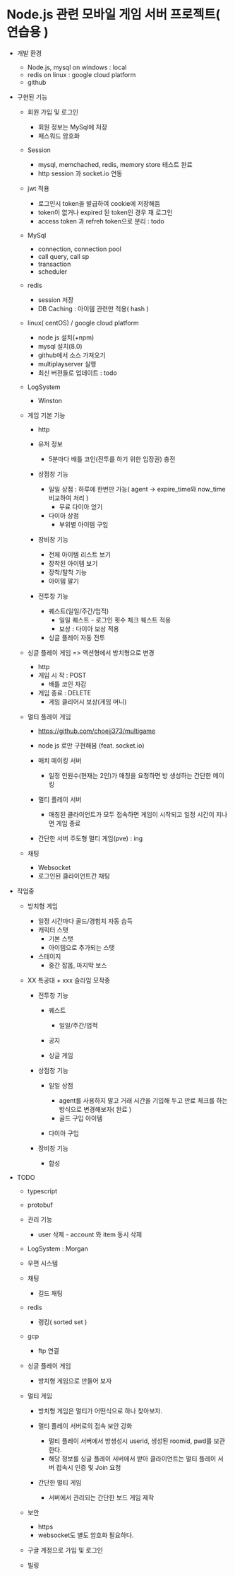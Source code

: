 # Node.js 관련 모바일 게임 서버 프로젝트( 연습용 )
+ 개발 환경
    + Node.js, mysql    on windows : local
    + redis             on linux : google cloud platform
    + github

+ 구현된 기능
    + 회원 가입 및 로그인 
        + 회원 정보는 MySql에 저장 
        + 패스워드 암호화

    + Session
        + mysql, memchached, redis, memory store 테스트 완료
        + http session 과 socket.io 연동
        
    + jwt 적용
        + 로그인시 token을 발급하여 cookie에 저장해둠
        + token이 없거나 expired 된 token인 경우 재 로그인
        + access token 과 refreh token으로 분리 : todo
    
    + MySql
        + connection, connection pool 
        + call query, call sp
        + transaction
        + scheduler
            
    + redis
        + session 저장
        + DB Caching : 아이템 관련만 적용( hash )
    
    + linux( centOS) / google cloud platform
        - node js 설치(+npm)
        - mysql 설치(8.0)
        - github에서 소스 가져오기
        - multiplayserver 실행
        - 최신 버젼들로 업데이트 : todo

    + LogSystem 
        + Winston

    + 게임 기본 기능
        + http
        + 유저 정보
            + 5분마다 배틀 코인(전투를 하기 위한 입장권) 충전

        + 상점창 기능
            + 일일 상점 : 하루에 한번만 가능( agent -> expire_time와 now_time 비교하여 처리 )
                + 무료 다이아 얻기
            + 다이아 상점
                + 부위별 아이템 구입
        
        + 장비창 기능
            + 전체 아이템 리스트 보기
            + 장착된 아이템 보기
            + 장착/탈착 기능
            + 아이템 팔기

        + 전투창 기능
            + 퀘스트(일일/주간/업적)
                + 일일 퀘스트 - 로그인 횟수 체크 퀘스트 적용
                + 보상 : 다이아 보상 적용
            + 싱글 플레이 자동 전투
                

    + 싱글 플레이 게임 => 액션형에서 방치형으로 변경
        + http
        + 게임 시   작 : POST
            + 배틀 코인 차감
        + 게임 종료 : DELETE
            + 게임 클리어시 보상(게임 머니)

    + 멀티 플레이 게임
        + https://github.com/choejj373/multigame
        + node js 로만 구현해봄 (feat. socket.io)
        + 매치 메이킹 서버
            + 일정 인원수(현재는 2인)가 매칭을 요청하면 방 생성하는 간단한 메이킹
        + 멀티 플레이 서버 
            + 매칭된 클라이언트가 모두 접속하면 게임이 시작되고 일정 시간이 지나면 게임 종료
        
        + 간단한 서버 주도형 멀티 게임(pve) : ing

    + 채팅 
        + Websocket
        + 로그인된 클라이언트간 채팅


+ 작업중
    + 방치형 게임
        + 일정 시간마다 골드/경험치 자동 습득
        + 캐릭터 스탯
            + 기본 스탯
            + 아이템으로 추가되는 스탯
        + 스테이지
            + 중간 잡몹, 마지막 보스
        

    + XX 특공대 + xxx 슬라임 모작중
        + 전투창 기능
            + 퀘스트
                + 일일/주간/업적

            + 공지
            + 싱글 게임

        + 상점창 기능
            + 일일 상점 
                + agent를 사용하지 말고 거래 시간을 기입해 두고 만료 체크를 하는 방식으로 변경해보자( 완료 )
                + 골드 구입 아이템

            + 다이아 구입

        + 장비창 기능
            + 합성

+ TODO
    + typescript
    + protobuf
    + 관리 기능
        + user 삭제 - account 와 item 동시 삭제 
    + LogSystem : Morgan
    + 우편 시스템 
    + 채팅  
        + 길드 채팅 
    + redis
        + 랭킹( sorted set )
    + gcp
        + ftp 연결

    + 싱글 플레이 게임
        + 방치형 게임으로 만들어 보자

    + 멀티 게임 
        + 방치형 게임은 멀티가 어떤식으로 하나 찾아보자.
        + 멀티 플레이 서버로의 접속 보안 강화
            + 멀티 플레이 서버에서 방생성시 userid, 생성된 roomid, pwd를 보관한다.
            + 해당 정보를 싱글 플레이 서버에서 받아 클라이언트는 멀티 플레이 서버 접속시 인증 및 Join 요청
            
        + 간단한 멀티 게임
            + 서버에서 관리되는 간단한 보드 게임 제작

    + 보안
        + https
        + websocket도 별도 암호화 필요하다.
        
    + 구글 계정으로 가입 및 로그인

    + 빌링
